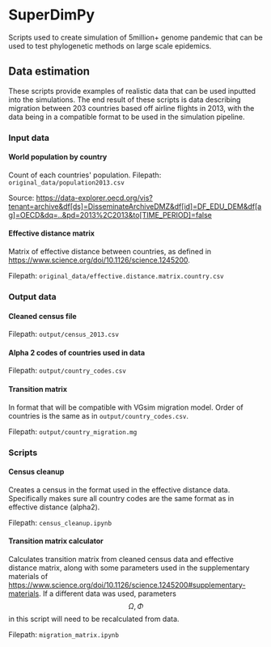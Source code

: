 # SuperDimPy
Scripts used to create simulation of 5million+ genome pandemic that can be used to test phylogenetic methods on large scale epidemics.
## Data estimation
These scripts provide examples of realistic data that can be used inputted into the simulations.
The end result of these scripts is data describing migration between 203 countries based off airline flights in 2013, 
with the data being in a compatible format to be used in the simulation pipeline.

### Input data
#### World population by country 
Count of each countries' population. 
Filepath: `original_data/population2013.csv`

Source: https://data-explorer.oecd.org/vis?tenant=archive&df[ds]=DisseminateArchiveDMZ&df[id]=DF_EDU_DEM&df[ag]=OECD&dq=..&pd=2013%2C2013&to[TIME_PERIOD]=false

#### Effective distance matrix
Matrix of effective distance between countries, as defined in https://www.science.org/doi/10.1126/science.1245200.

Filepath: `original_data/effective.distance.matrix.country.csv`

### Output data
#### Cleaned census file
Filepath: `output/census_2013.csv`
#### Alpha 2 codes of countries used in data
Filepath: `output/country_codes.csv`
#### Transition matrix 
In format that will be compatible with VGsim migration model.
Order of countries is the same as in `output/country_codes.csv`.

Filepath: `output/country_migration.mg`

### Scripts 
#### Census cleanup 
Creates a census in the format used in the effective distance data.
Specifically makes sure all country codes are the same format as in effective distance (alpha2).

Filepath: `census_cleanup.ipynb`

#### Transition matrix calculator 
Calculates transition matrix from cleaned census data and effective distance matrix, along with some parameters used in 
the supplementary materials of https://www.science.org/doi/10.1126/science.1245200#supplementary-materials.
If a different data was used, parameters $$\Omega, \Phi$$ in this script will need to be recalculated from data. 

Filepath: `migration_matrix.ipynb`